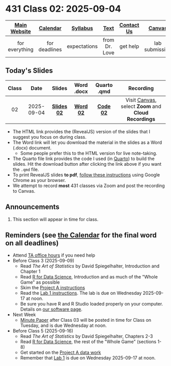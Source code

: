 # 431 Class 02: 2025-09-04

[Main Website](https://thomaselove.github.io/431-2025/) | [Calendar](https://thomaselove.github.io/431-2025/calendar.html) | [Syllabus](https://thomaselove.github.io/431-syllabus-2025/) | [Text](https://thomaselove.github.io/431-book/) | [Contact Us](https://thomaselove.github.io/431-2025/contact.html) | [Canvas](https://canvas.case.edu) | [Data and Code](https://github.com/THOMASELOVE/431-data)
:-----------: | :--------------: | :----------: | :---------: | :-------------: | :-----------: | :------------:
for everything | for deadlines | expectations | from Dr. Love | get help | lab submission | for downloads

## Today's Slides

Class | Date | Slides | Word .docx | Quarto .qmd | Recording
:---: | :--------: | :------: | :------: | :------: | :-------------:
02 | 2025-09-04 | **[Slides 02](https://thomaselove.github.io/431-slides-2025/class02.html)** | **[Word 02](https://thomaselove.github.io/431-slides-2025/class02w.docx)** | **[Code 02](https://github.com/THOMASELOVE/431-slides-2025/blob/main/class02.qmd)** | Visit [Canvas](https://canvas.case.edu/), select **Zoom** and **Cloud Recordings**

- The HTML link provides the (RevealJS) version of the slides that I suggest you focus on during class.
- The Word link will let you download the material in the slides as a Word (.docx) document.
    - Some people prefer this to the HTML version for live note-taking.
- The Quarto file link provides the code I used (in [Quarto](https://quarto.org/)) to build the slides. Hit the download button after clicking the link above if you want the `.qmd` file.
- To print RevealJS slides **to pdf**, [follow these instructions](https://quarto.org/docs/presentations/revealjs/presenting.html#print-to-pdf) using Google Chrome as your browser.
- We attempt to record **most** 431 classes via Zoom and post the recording to Canvas.

## Announcements

1. This section will appear in time for class. 

## Reminders (see [the Calendar](https://thomaselove.github.io/431-2025/calendar.html) for the final word on all deadlines)

- Attend [TA office hours](https://thomaselove.github.io/431-2025/contact.html#ta-office-hours) if you need help     
- Before Class 3 (2025-09-09)
    - Read *The Art of Statistics* by David Spiegelhalter, Introduction and Chapter 1
    - Read [R for Data Science](https://r4ds.hadley.nz/), Introduction and as much of the "Whole Game" as possible
    - Skim the [Project A instructions](https://thomaselove.github.io/431-projectA-2025/)
    - Read the [Lab 1 instructions](https://github.com/THOMASELOVE/431-labs-2025). The lab is due on Wednesday 2025-09-17 at noon.
    - Be sure you have R and R Studio loaded properly on your computer. Details on [our software page](https://thomaselove.github.io/431-2025/software.html).
- Next Week
    - [Minute Paper](https://github.com/THOMASELOVE/431-minute-2025/tree/main) after Class 03 will be posted in time for Class on Tuesday, and is due Wednesday at noon.    
- Before Class 5 (2025-09-16)
    - Read *The Art of Statistics* by David Spiegelhalter, Chapters 2-3
    - Read [R for Data Science](https://r4ds.hadley.nz/), the rest of the "Whole Game" (sections 1-8)
    - Get started on the [Project A data work](https://thomaselove.github.io/431-projectA-2025/)
    - Remember that [Lab 1](https://github.com/THOMASELOVE/431-labs-2025) is due on Wednesday 2025-09-17 at noon.
